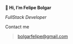 **👋 Hi, I’m Felipe Bolgar**

*FullStack Developer*

Contact me
> [bolgarfelipe@gmail.com]([https://mail.google.com/mail/bolgarfelipe@gmail.com](https://mail.google.com/mail/u/1/#inbox?compose=GTvVlcRwPVjZrWJNgpLPGnGqbtHtrJsXnJMQXZqbrpvgxbglWVkZrPkDTGgQbKwwQRjBDLXhBdLbb)https://mail.google.com/mail/u/1/#inbox?compose=GTvVlcRwPVjZrWJNgpLPGnGqbtHtrJsXnJMQXZqbrpvgxbglWVkZrPkDTGgQbKwwQRjBDLXhBdLbb)


